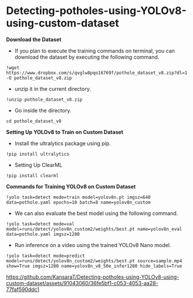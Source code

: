 # Detecting-potholes-using-YOLOv8-using-custom-dataset

**Download the Dataset**
* If you plan to execute the training commands on terminal, you can download the dataset by executing the following command.
```
!wget https://www.dropbox.com/s/qvglw8pqo16769f/pothole_dataset_v8.zip?dl=1 -O pothole_dataset_v8.zip
```

* unzip it in the current directory.
```
!unzip pothole_dataset_v8.zip
```

* Go inside the directory.
```
cd pothole_dataset_v8
```

**Setting Up YOLOv8 to Train on Custom Dataset**
* Install the ultralytics package using pip.
```
!pip install ultralytics
```

* Setting Up ClearML
```
!pip install clearml
```

**Commands for Training YOLOv8 on Custom Dataset**
```
!yolo task=detect mode=train model=yolov8n.pt imgsz=640 data=pothole.yaml epochs=10 batch=8 name=yolov8n_custom
```

* We can also evaluate the best model using the following command.
```
!yolo task=detect mode=val model=runs/detect/yolov8n_custom2/weights/best.pt name=yolov8n_eval data=pothole.yaml imgsz=1280
```

* Run inference on a video using the trained YOLOv8 Nano model.
```
!yolo task=detect mode=predict model=runs/detect/yolov8n_custom2/weights/best.pt source=sample.mp4 show=True imgsz=1280 name=yolov8n_v8_50e_infer1280 hide_labels=True
```

https://github.com/KansaraT/Detecting-potholes-using-YOLOv8-using-custom-dataset/assets/91043060/36fe5bf1-c053-4053-aa28-77faf590ddc1

